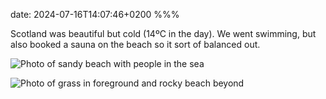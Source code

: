 date: 2024-07-16T14:07:46+0200
%%%

Scotland was beautiful but cold (14ºC in the day). We went swimming, but also booked a sauna on the beach so it sort of balanced out.

![Photo of sandy beach with people in the sea](beach.jpg)

![Photo of grass in foreground and rocky beach beyond](grass.jpg)

